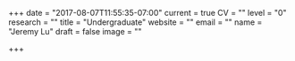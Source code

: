 +++
date = "2017-08-07T11:55:35-07:00"
current = true
CV = ""
level = "0"
research = ""
title = "Undergraduate"
website = ""
email = ""
name = "Jeremy Lu"
draft = false
image = ""

+++

